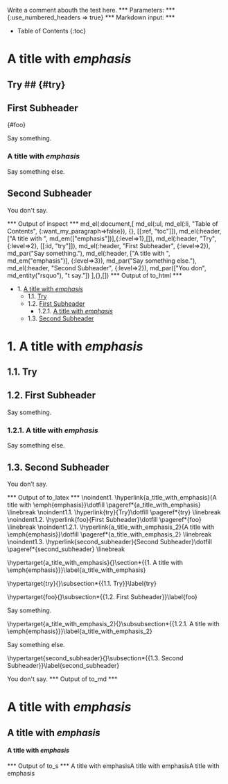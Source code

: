 Write a comment abouth the test here.
*** Parameters: ***
{:use_numbered_headers => true}
*** Markdown input: ***

* Table of Contents
{:toc}

A title with *emphasis*
=======================

## Try ## {#try}

First Subheader
---------------
{#foo}

Say something.

### A title with *emphasis* ###

Say something else.

Second Subheader
--------------

You don't say.

*** Output of inspect ***
md_el(:document,[
    md_el(:ul, md_el(:li, "Table of Contents", {:want_my_paragraph=>false}), {}, [[:ref, "toc"]]),
	md_el(:header,["A title with ", md_em(["emphasis"])],{:level=>1},[]),
	md_el(:header, "Try", {:level=>2}, [[:id, "try"]]),
	md_el(:header, "First Subheader", {:level=>2}),
	md_par("Say something."),
	md_el(:header, ["A title with ", md_em("emphasis")], {:level=>3}),
	md_par("Say something else."),
	md_el(:header, "Second Subheader", {:level=>2}),
	md_par(["You don", md_entity("rsquo"), "t say."])
],{},[])
*** Output of to_html ***
<div class="maruku_toc"><ul><li><span class="maruku_section_number">1. </span><a href="#a_title_with_emphasis">A title with <em>emphasis</em></a><ul><li><span class="maruku_section_number">1.1. </span><a href="#try">Try</a></li><li><span class="maruku_section_number">1.2. </span><a href="#foo">First Subheader</a><ul><li><span class="maruku_section_number">1.2.1. </span><a href="#a_title_with_emphasis_2">A title with <em>emphasis</em></a></li></ul></li><li><span class="maruku_section_number">1.3. </span><a href="#second_subheader">Second Subheader</a></li></ul></li></ul></div>
<h1 id="a_title_with_emphasis"><span class="maruku_section_number">1. </span>A title with <em>emphasis</em></h1>

<h2 id="try"><span class="maruku_section_number">1.1. </span>Try</h2>

<h2 id="foo"><span class="maruku_section_number">1.2. </span>First Subheader</h2>

<p>Say something.</p>

<h3 id="a_title_with_emphasis_2"><span class="maruku_section_number">1.2.1. </span>A title with <em>emphasis</em></h3>

<p>Say something else.</p>

<h2 id="second_subheader"><span class="maruku_section_number">1.3. </span>Second Subheader</h2>

<p>You don’t say.</p>
*** Output of to_latex ***
\noindent1. \hyperlink{a_title_with_emphasis}{A title with \emph{emphasis}}\dotfill \pageref*{a_title_with_emphasis} \linebreak
\noindent1.1. \hyperlink{try}{Try}\dotfill \pageref*{try} \linebreak
\noindent1.2. \hyperlink{foo}{First Subheader}\dotfill \pageref*{foo} \linebreak
\noindent1.2.1. \hyperlink{a_title_with_emphasis_2}{A title with \emph{emphasis}}\dotfill \pageref*{a_title_with_emphasis_2} \linebreak
\noindent1.3. \hyperlink{second_subheader}{Second Subheader}\dotfill \pageref*{second_subheader} \linebreak


\hypertarget{a_title_with_emphasis}{}\section*{{1. A title with \emph{emphasis}}}\label{a_title_with_emphasis}

\hypertarget{try}{}\subsection*{{1.1. Try}}\label{try}

\hypertarget{foo}{}\subsection*{{1.2. First Subheader}}\label{foo}

Say something.

\hypertarget{a_title_with_emphasis_2}{}\subsubsection*{{1.2.1. A title with \emph{emphasis}}}\label{a_title_with_emphasis_2}

Say something else.

\hypertarget{second_subheader}{}\subsection*{{1.3. Second Subheader}}\label{second_subheader}

You don't say.
*** Output of to_md ***
# A title with *emphasis* #

## A title with *emphasis* ##

#### A title with *emphasis* ####
*** Output of to_s ***
A title with emphasisA title with emphasisA title with emphasis
